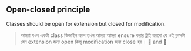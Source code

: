 ## Open-closed principle

Classes should be open for extension but closed for modification.

> আমরা যখন একটা class ডিজাইন করব তখন আমরা আমরা ensure করার ট্রাই করবো যে ওই ক্লাসটা যেন extension জন্য open কিন্তু modification জন্য close হয় । 📖 and 📕
